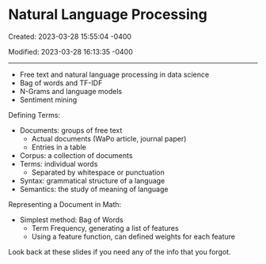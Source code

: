 # Natural Language Processing

Created: 2023-03-28 15:55:04 -0400

Modified: 2023-03-28 16:13:35 -0400

---

-   Free text and natural language processing in data science
-   Bag of words and TF-IDF
-   N-Grams and language models
-   Sentiment mining



Defining Terms:

-   Documents: groups of free text
    -   Actual documents (WaPo article, journal paper)
    -   Entries in a table
-   Corpus: a collection of documents
-   Terms: individual words
    -   Separated by whitespace or punctuation
-   Syntax: grammatical structure of a language
-   Semantics: the study of meaning of language




Representing a Document in Math:

-   Simplest method: Bag of Words
    -   Term Frequency, generating a list of features
    -   Using a feature function, can defined weights for each feature




Look back at these slides if you need any of the info that you forgot.


